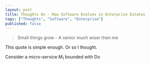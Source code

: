 ```yaml
---
layout: post
title: Thoughts On - How Software Evolves in Enterprise Estates
tags: ["Thoughts", "Software", "Enterprise"]
published: false
---
```


> Small things grow - A senior much wiser then me

This quote is simple enough. Or so I thought.

Consider a micro-service $M_1$ bounded with Do

